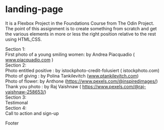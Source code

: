 # landing-page
It is a Flexbox Project in the Foundations Course from The Odin Project.  
The point of this assignment is to create something from scratch and get   
the various elements in more or less the right position relative to the rest using HTML,CSS.  

Section 1:  
First photo of a young smiling women: by Andrea Piacquadio ( www.piacquadio.com )   
Section 2:  
Photo entitled positive : by istockphoto-credit-folusiert ( istockphoto.com)  
Photo of giving : by Polina Tankilevitch (www.ptankilevitch.com)  
Photo of flower: by Anthone (https://www.pexels.com/@inspiredimages/)  
Thank you photo : by Raj Vaishnaw ( https://www.pexels.com/@raj-vaishnaw-258653/)    
Section 3:  
Testimonal  
Section 4:  
Call to action and sign-up  

Footer


